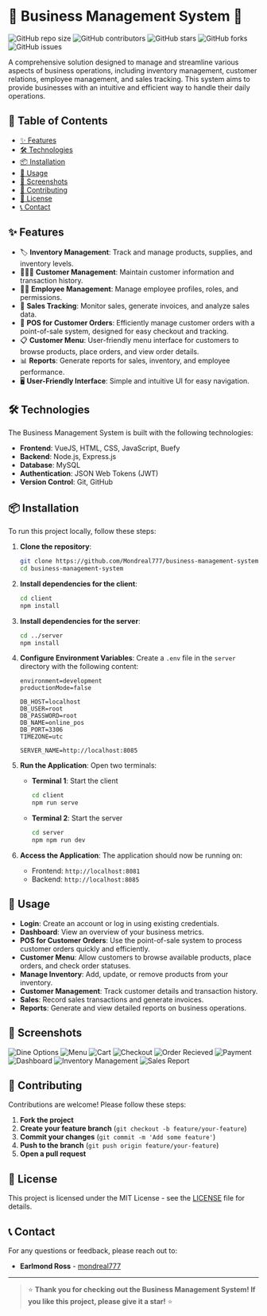 # 🌟 Business Management System 🌟

![GitHub repo size](https://img.shields.io/github/repo-size/Mondreal777/business-management-system)
![GitHub contributors](https://img.shields.io/github/contributors/Mondreal777/business-management-system)
![GitHub stars](https://img.shields.io/github/stars/Mondreal777/business-management-system?style=social)
![GitHub forks](https://img.shields.io/github/forks/Mondreal777/business-management-system?style=social)
![GitHub issues](https://img.shields.io/github/issues/Mondreal777/business-management-system)

A comprehensive solution designed to manage and streamline various aspects of business operations, including inventory management, customer relations, employee management, and sales tracking. This system aims to provide businesses with an intuitive and efficient way to handle their daily operations.

## 🚀 Table of Contents
- [✨ Features](#-features)
- [🛠️ Technologies](#️-technologies)
- [📦 Installation](#-installation)
- [📝 Usage](#-usage)
- [📸 Screenshots](#-screenshots)
- [🤝 Contributing](#-contributing)
- [📜 License](#-license)
- [📞 Contact](#-contact)

## ✨ Features
- 🏷️ **Inventory Management**: Track and manage products, supplies, and inventory levels.
- 🧑‍🤝‍🧑 **Customer Management**: Maintain customer information and transaction history.
- 👨‍💼 **Employee Management**: Manage employee profiles, roles, and permissions.
- 💸 **Sales Tracking**: Monitor sales, generate invoices, and analyze sales data.
- 🛒 **POS for Customer Orders**: Efficiently manage customer orders with a point-of-sale system, designed for easy checkout and tracking.
- 📋 **Customer Menu**: User-friendly menu interface for customers to browse products, place orders, and view order details.
- 📊 **Reports**: Generate reports for sales, inventory, and employee performance.
- 🖥️ **User-Friendly Interface**: Simple and intuitive UI for easy navigation.

## 🛠️ Technologies
The Business Management System is built with the following technologies:
- **Frontend**: VueJS, HTML, CSS, JavaScript, Buefy
- **Backend**: Node.js, Express.js
- **Database**: MySQL 
- **Authentication**: JSON Web Tokens (JWT)
- **Version Control**: Git, GitHub

## 📦 Installation

To run this project locally, follow these steps:

1. **Clone the repository**:
    ```bash
    git clone https://github.com/Mondreal777/business-management-system.git
    cd business-management-system
    ```

2. **Install dependencies for the client**:
    ```bash
    cd client
    npm install
    ```

3. **Install dependencies for the server**:
    ```bash
    cd ../server
    npm install
    ```

4. **Configure Environment Variables**:
    Create a `.env` file in the `server` directory with the following content:
    ```
    environment=development
    productionMode=false

    DB_HOST=localhost
    DB_USER=root
    DB_PASSWORD=root
    DB_NAME=online_pos
    DB_PORT=3306
    TIMEZONE=utc

    SERVER_NAME=http://localhost:8085
    ```

5. **Run the Application**:
    Open two terminals:
    - **Terminal 1**: Start the client
      ```bash
      cd client
      npm run serve
      ```
    - **Terminal 2**: Start the server
      ```bash
      cd server
      npm npm run dev
      ```

6. **Access the Application**:
    The application should now be running on:
    - Frontend: `http://localhost:8081`
    - Backend: `http://localhost:8085`

## 📝 Usage
- **Login**: Create an account or log in using existing credentials.
- **Dashboard**: View an overview of your business metrics.
- **POS for Customer Orders**: Use the point-of-sale system to process customer orders quickly and efficiently.
- **Customer Menu**: Allow customers to browse available products, place orders, and check order statuses.
- **Manage Inventory**: Add, update, or remove products from your inventory.
- **Customer Management**: Track customer details and transaction history.
- **Sales**: Record sales transactions and generate invoices.
- **Reports**: Generate and view detailed reports on business operations.

## 📸 Screenshots

![Dine Options](screenshots/dine.png)
![Menu](screenshots/menu.png)
![Cart](screenshots/cart.png)
![Checkout](screenshots/checkout.png)
![Order Recieved](screenshots/orderecieved.png)
![Payment](screenshots/payment.png)
![Dashboard](screenshots/dashboard.png)
![Inventory Management](screenshots/inventory.png)
![Sales Report](screenshots/sales.png)


## 🤝 Contributing
Contributions are welcome! Please follow these steps:
1. **Fork the project**
2. **Create your feature branch** (`git checkout -b feature/your-feature`)
3. **Commit your changes** (`git commit -m 'Add some feature'`)
4. **Push to the branch** (`git push origin feature/your-feature`)
5. **Open a pull request**

## 📜 License
This project is licensed under the MIT License - see the [LICENSE](LICENSE) file for details.

## 📞 Contact
For any questions or feedback, please reach out to:
- **Earlmond Ross** - [mondreal777](https://github.com/Mondreal777)

---

> ⭐️ **Thank you for checking out the Business Management System! If you like this project, please give it a star!** ⭐️
